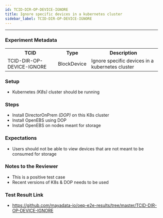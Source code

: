 ```yaml
---
id: TCID-DIR-OP-DEVICE-IGNORE
title: Ignore specific devices in a kubernetes cluster
sidebar_label: TCID-DIR-OP-DEVICE-IGNORE
---
```

------

### Experiment Metadata

<table>
  <tr>
    <th> TCID </th>
    <th> Type </th>
    <th> Description </th>
  </tr>
  <tr>
    <td> TCID-DIR-OP-DEVICE-IGNORE </td>
    <td> BlockDevice </td>
    <td> Ignore specific devices in a kubernetes cluster </td>
  </tr>
</table>

### Setup
- Kubernetes _(K8s)_ cluster should be running

### Steps
- Install DirectorOnPrem _(DOP)_ on this K8s cluster
- Install OpenEBS using DOP
- Install OpenEBS on nodes meant for storage

### Expectations
- Users should not be able to view devices that are not meant to be consumed for storage

### Notes to the Reviewer
- This is a positive test case
- Recent versions of K8s & DOP needs to be used


### Test Result Link

- https://github.com/mayadata-io/oep-e2e-results/tree/master/TCID-DIR-OP-DEVICE-IGNORE